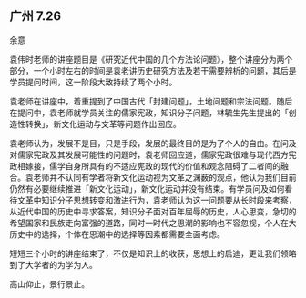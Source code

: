 ## 广州 7.26

余意

袁伟时老师的讲座题目是《研究近代中国的几个方法论问题》，整个讲座分为两个部分，一个小时左右的时间是袁老讲历史研究方法及若干需要辨析的问题，其后是学员提问时间，这一阶段大致持续了两个小时。

袁老师在讲座中，着重提到了中国古代「封建问题」，土地问题和宗法问题。随后在提问中，袁老师就学员关注的儒家宪政，知识分子问题，林毓生先生提出的「创造性转换」，新文化运动与文革等问题作出回应。

袁老师认为，发展不是目，只是手段，发展的最终目的是为了个人的自由。在问及对儒家宪政及其发展可能性的问题时，袁老师回应道，儒家宪政很难与现代西方宪政相嫁接，儒学自身所具有的不适应宪政的现代的价值和观念阻碍了二者间的融合。袁老师并不认同有学者将新文化运动视为文革之渊薮的观点，他认为我们目前仍然有必要继续推进「新文化运动」，新文化运动并没有结束。有学员问及如何看待文革中知识分子思想转变和激进行为，袁老师认为这一问题要从长时段来考察，从近代中国的历史中寻求答案，知识分子面对百年屈辱的历史，人心思变，急切的希望国家和民族走向富强的道路，同时一时代之思潮的影响也不容忽视，个人在大历史中的选择，个体在思潮中的选择等因素都需要全面考虑。

短短三个小时的讲座结束了，不仅是知识上的收获，思想上的启迪，更让我们领略到了大学者的为学为人。

高山仰止，景行景止。